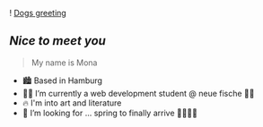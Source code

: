 ! [Dogs greeting](https://giphy.com/gifs/woofwaggers-friends-hi-cnhihejresqSAcHYww)

## _Nice to meet you_

>My name is Mona

- 🏙 Based in Hamburg
- 👩‍💻 I’m currently a web development student @ neue fische 🐠🐠
- 🔥 I'm into art and literature
- 🤔 I’m looking for ... spring to finally arrive 🌸🌹🦋🌼



